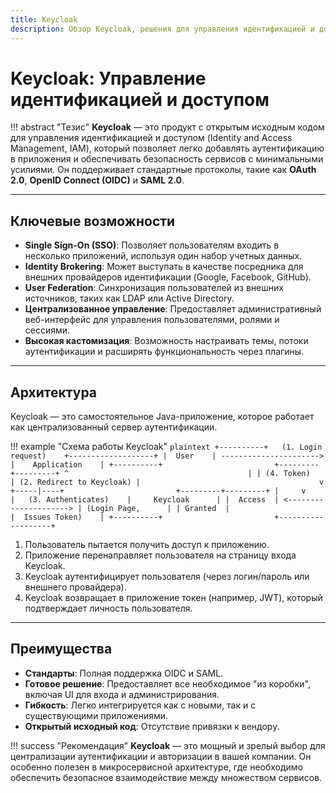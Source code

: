 ```yaml
---
title: Keycloak
description: Обзор Keycloak, решения для управления идентификацией и доступом с открытым исходным кодом.
---
```


# Keycloak: Управление идентификацией и доступом

!!! abstract "Тезис"
    **Keycloak** — это продукт с открытым исходным кодом для управления идентификацией и доступом (Identity and Access Management, IAM), который позволяет легко добавлять аутентификацию в приложения и обеспечивать безопасность сервисов с минимальными усилиями. Он поддерживает стандартные протоколы, такие как **OAuth 2.0**, **OpenID Connect (OIDC)** и **SAML 2.0**.

---

## Ключевые возможности

-   **Single Sign-On (SSO)**: Позволяет пользователям входить в несколько приложений, используя один набор учетных данных.
-   **Identity Brokering**: Может выступать в качестве посредника для внешних провайдеров идентификации (Google, Facebook, GitHub).
-   **User Federation**: Синхронизация пользователей из внешних источников, таких как LDAP или Active Directory.
-   **Централизованное управление**: Предоставляет административный веб-интерфейс для управления пользователями, ролями и сессиями.
-   **Высокая кастомизация**: Возможность настраивать темы, потоки аутентификации и расширять функциональность через плагины.

---

## Архитектура

Keycloak — это самостоятельное Java-приложение, которое работает как централизованный сервер аутентификации.

!!! example "Схема работы Keycloak"
    ```plaintext
    +----------+   (1. Login request)    +-------------------+
    |  User    | ----------------------> |    Application    |
    +----------+                         +---------+---------+
          ^                                        |
          | (4. Token)                             | (2. Redirect to Keycloak)
          |                                        v
    +-----|----+                         +---------+---------+
    |     v    |   (3. Authenticates)    |     Keycloak      |
    |  Access  | <---------------------> | (Login Page,      |
    | Granted  |                         |  Issues Token)    |
    +----------+                         +-------------------+
    ```

1.  Пользователь пытается получить доступ к приложению.
2.  Приложение перенаправляет пользователя на страницу входа Keycloak.
3.  Keycloak аутентифицирует пользователя (через логин/пароль или внешнего провайдера).
4.  Keycloak возвращает в приложение токен (например, JWT), который подтверждает личность пользователя.

---

## Преимущества

-   **Стандарты**: Полная поддержка OIDC и SAML.
-   **Готовое решение**: Предоставляет все необходимое "из коробки", включая UI для входа и администрирования.
-   **Гибкость**: Легко интегрируется как с новыми, так и с существующими приложениями.
-   **Открытый исходный код**: Отсутствие привязки к вендору.

!!! success "Рекомендация"
    **Keycloak** — это мощный и зрелый выбор для централизации аутентификации и авторизации в вашей компании. Он особенно полезен в микросервисной архитектуре, где необходимо обеспечить безопасное взаимодействие между множеством сервисов.
